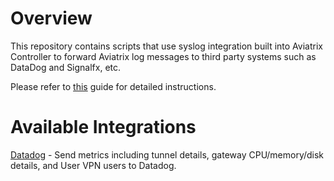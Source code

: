 # Overview
This repository contains scripts that use syslog integration built into Aviatrix Controller to forward Aviatrix log messages to third party systems such as DataDog and Signalfx, etc.

Please refer to [this](https://docs.aviatrix.com/HowTos/ForwardingLogs.html) guide for detailed instructions.

# Available Integrations

[Datadog](datadog) - Send metrics including tunnel details, gateway CPU/memory/disk details, and User VPN users to Datadog.


